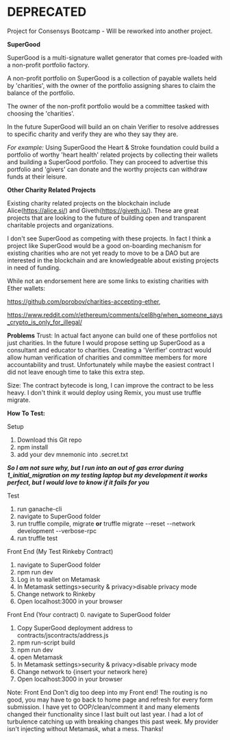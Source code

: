 # DEPRECATED 
Project for Consensys Bootcamp - Will be reworked into another project.

**SuperGood**

SuperGood is a multi-signature wallet generator that comes pre-loaded with a non-profit portfolio factory.

A non-profit portfolio on SuperGood is a collection of payable wallets held by 'charities', with the owner of the portfolio assigning shares to claim the balance of the portfolio.

The owner of the non-profit portfolio would be a committee tasked with choosing the 'charities'. 

In the future SuperGood will build an on chain Verifier to resolve addresses to specific charity and verify they are who they say they are.

_For example:_ Using SuperGood the Heart & Stroke foundation could build a portfolio of worthy 'heart health' related projects by collecting their wallets and building a SuperGood portfolio. They can proceed to advertise this portfolio and 'givers' can donate and the worthy projects can withdraw funds at their leisure.

**Other Charity Related Projects**

Existing charity related projects on the blockchain include Alice(https://alice.si/) and Giveth(https://giveth.io/). These are great projects that are looking to the future of building open and transparent charitable projects and organizations.

I don't see SuperGood as competing with these projects. In fact I think a project like SuperGood would be a good on-boarding mechanism for existing charities who are not yet ready to move to be a DAO but are interested in the blockchain and are knowledgeable about existing projects in need of funding.

While not an endorsement here are some links to existing charities with Ether wallets:

https://github.com/porobov/charities-accepting-ether, 

https://www.reddit.com/r/ethereum/comments/cel8hg/when_someone_says_crypto_is_only_for_illegal/

**Problems**
Trust: In actual fact anyone can build one of these portfolios not just charities. In the future I would propose setting up SuperGood as a consultant and educator to charities. Creating a 'Verifier' contract would allow human verification of charities and committee members for more accountability and trust. Unfortunately while maybe the easiest contract I did not leave enough time to take this extra step.

Size: The contract bytecode is long, I can improve the contract to be less heavy. I don't think it would deploy using Remix, you must use truffle migrate.
 

**How To Test:**

Setup
1. Download this Git repo
2. npm install
3. add your dev mnemonic into .secret.txt

_**So I am not sure why, but I run into an out of gas error during 1_initial_migration on my testing laptop but my development it works perfect, but I would love to know if it fails for you**_

Test
1. run ganache-cli 
2. navigate to SuperGood folder
3. run truffle compile, migrate **or**  truffle migrate --reset --network development --verbose-rpc
4. run truffle test

Front End (My Test Rinkeby Contract)
1. navigate to SuperGood folder
2. npm run dev
3. Log in to wallet on Metamask
4. In Metamask settings>security & privacy>disable privacy mode
5. Change network to Rinkeby
6. Open localhost:3000 in your browser

Front End (Your contract)
0. navigate to SuperGood folder
1. Copy SuperGood deployment address to contracts/jscontracts/address.js
2. npm run-script build
3. npm run dev
4. open Metamask
5. In Metamask settings>security & privacy>disable privacy mode
6. Change network to {insert your network here}
7. Open localhost:3000 in your browser

Note: Front End
Don't dig too deep into my Front end! The routing is no good, you may have to go back to home page and refresh for every form submission. I have yet to OOP/clean/comment it and many elements changed their functionality since I last built out last year. I had a lot of turbulence catching up with breaking changes this past week. My provider isn't injecting without Metamask, what a mess. Thanks!
